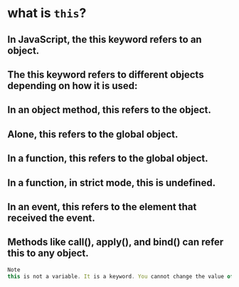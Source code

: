 # what is `this`?

## In JavaScript, the this keyword refers to an object.

## The this keyword refers to different objects depending on how it is used:

## In an object method, this refers to the object.

## Alone, this refers to the global object.

## In a function, this refers to the global object.

## In a function, in strict mode, this is undefined.

## In an event, this refers to the element that received the event.

## Methods like call(), apply(), and bind() can refer this to any object.

```js
Note
this is not a variable. It is a keyword. You cannot change the value of this.
```